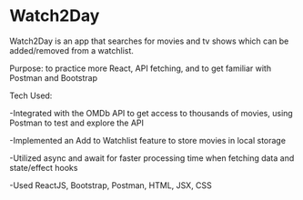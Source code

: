 # Watch2Day 

Watch2Day is an app that searches for movies and tv shows which can be added/removed from a watchlist.

Purpose: to practice more React, API fetching, and to get familiar with Postman and Bootstrap

Tech Used: 

-Integrated with the OMDb API to get access to thousands of movies, using Postman to test and explore the API

-Implemented an Add to Watchlist feature to store movies in local storage

-Utilized async and await for faster processing time when fetching data and state/effect hooks

-Used ReactJS, Bootstrap, Postman, HTML, JSX, CSS

